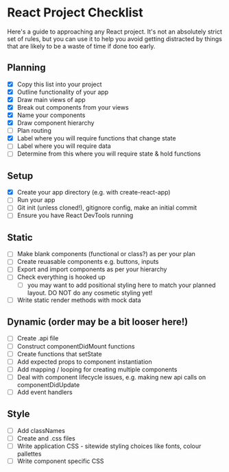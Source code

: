 # React Project Checklist

Here's a guide to approaching any React project. It's not an absolutely strict set of rules, but you can use it to help you avoid getting distracted by things that are likely to be a waste of time if done too early.

## Planning

- [x] Copy this list into your project
- [x] Outline functionality of your app
- [x] Draw main views of app
- [x] Break out components from your views
- [x] Name your components
- [x] Draw component hierarchy
- [ ] Plan routing
- [x] Label where you will require functions that change state
- [ ] Label where you will require data
- [ ] Determine from this where you will require state & hold functions

## Setup

- [x] Create your app directory (e.g. with create-react-app)
- [ ] Run your app
- [ ] Git init (unless cloned!), gitignore config, make an initial commit
- [ ] Ensure you have React DevTools running

## Static

- [ ] Make blank components (functional or class?) as per your plan
- [ ] Create reuasable components e.g. buttons, inputs
- [ ] Export and import components as per your hierarchy
- [ ] Check everything is hooked up
  - [ ] you may want to add positional styling here to match your planned layout. DO NOT do any cosmetic styling yet!
- [ ] Write static render methods with mock data

## Dynamic (order may be a bit looser here!)

- [ ] Create .api file
- [ ] Construct componentDidMount functions
- [ ] Create functions that setState
- [ ] Add expected props to component instantiation
- [ ] Add mapping / looping for creating multiple components
- [ ] Deal with component lifecycle issues, e.g. making new api calls on componentDidUpdate
- [ ] Add event handlers

## Style

- [ ] Add classNames
- [ ] Create and .css files
- [ ] Write application CSS - sitewide styling choices like fonts, colour pallettes
- [ ] Write component specific CSS
